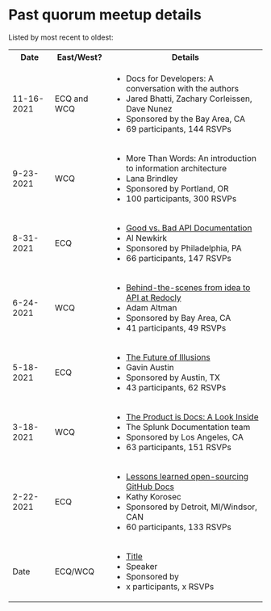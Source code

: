 # Past quorum meetup details

Listed by most recent to oldest:

<table>
  <tr>
    <th>Date</th>
    <th>East/West?</th>
    <th>Details</th>
  </tr>
  <tr>
    <td>11-16-2021</td>
    <td>ECQ and WCQ</td>
    <td>
      <ul>
        <li>Docs for Developers: A conversation with the authors</li>
        <li>Jared Bhatti, Zachary Corleissen, Dave Nunez</li>
        <li>Sponsored by the Bay Area, CA</li>
        <li>69 participants, 144 RSVPs</li>
      </ul>
    </td>
  </tr>
  <tr>
    <td>9-23-2021</td>
    <td>WCQ</td>
    <td>
      <ul>
        <li>More Than Words: An introduction to information architecture</li>
        <li>Lana Brindley</li>
        <li>Sponsored by Portland, OR</li>
        <li>100 participants, 300 RSVPs</li>
      </ul>
    </td>
  </tr>
  <tr>
    <td>8-31-2021</td>
    <td>ECQ</td>
    <td>
      <ul>
        <li><a href="https://www.youtube.com/watch?v=-TFAJ-PQSC4">Good vs. Bad API Documentation</a></li>
        <li>Al Newkirk</li>
        <li>Sponsored by Philadelphia, PA</li>
        <li>66 participants, 147 RSVPs</li>
      </ul>
    </td>
  </tr>
    <tr>
      <td>6-24-2021</td>
      <td>WCQ</td>
      <td>
        <ul>
          <li><a href="https://www.youtube.com/watch?v=e-wDGoXxfOo">Behind-the-scenes from idea to API at Redocly</a></li>
          <li>Adam Altman</li>
          <li>Sponsored by Bay Area, CA</li>
          <li>41 participants, 49 RSVPs</li>
        </ul>
      </td>
    </tr>
  <tr>
    <td>5-18-2021</td>
    <td>ECQ</td>
    <td>
      <ul>
        <li><a href="https://www.youtube.com/watch?v=_4KiqUVqVGk">The Future of Illusions</a></li>
        <li>Gavin Austin</li>
        <li>Sponsored by Austin, TX</li>
        <li>43 participants, 62 RSVPs</li>
      </ul>
    </td>
  </tr>
  <tr>
    <td>3-18-2021</td>
    <td>WCQ</td>
    <td>
      <ul>
        <li><a href="https://www.youtube.com/watch?v=4cdheSp-BXQ&t=911s">The Product is Docs: A Look Inside</a></li>
        <li>The Splunk Documentation team</li>
        <li>Sponsored by Los Angeles, CA</li>
        <li>63 participants, 151 RSVPs</li>
      </ul>
    </td>
  </tr>
  <tr>
    <td>2-22-2021</td>
    <td>ECQ</td>
    <td>
      <ul>
        <li><a href="https://www.youtube.com/watch?v=_XilQtzrogE&t=8s">Lessons learned open-sourcing GitHub Docs</a></li>
        <li>Kathy Korosec</li>
        <li>Sponsored by Detroit, MI/Windsor, CAN</li>
        <li>60 participants, 133 RSVPs</li>
      </ul>
    </td>
  </tr>
  <tr>
    <td>Date</td>
    <td>ECQ/WCQ</td>
    <td>
      <ul>
        <li><a href="">Title</a></li>
        <li>Speaker</li>
        <li>Sponsored by</li>
        <li>x participants, x RSVPs</li>
      </ul>
    </td>
  </tr>
</table>

